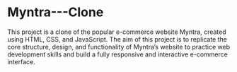 # Myntra---Clone
This project is a clone of the popular e-commerce website Myntra, created using HTML, CSS, and JavaScript. The aim of this project is to replicate the core structure, design, and functionality of Myntra’s website to practice web development skills and build a fully responsive and interactive e-commerce interface.
